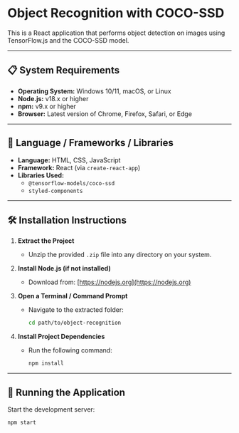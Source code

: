 # Object Recognition with COCO-SSD

This is a React application that performs object detection on images using TensorFlow.js and the COCO-SSD model.

---

## 📋 System Requirements

- **Operating System:** Windows 10/11, macOS, or Linux  
- **Node.js:** v18.x or higher  
- **npm:** v9.x or higher  
- **Browser:** Latest version of Chrome, Firefox, Safari, or Edge

---

## 🧰 Language / Frameworks / Libraries

- **Language:** HTML, CSS, JavaScript
- **Framework:** React (via `create-react-app`)
- **Libraries Used:**
  - `@tensorflow-models/coco-ssd`
  - `styled-components`

---

## 🛠 Installation Instructions

1. **Extract the Project**
   - Unzip the provided `.zip` file into any directory on your system.

2. **Install Node.js (if not installed)**
   - Download from: [https://nodejs.org](https://nodejs.org)

3. **Open a Terminal / Command Prompt**
   - Navigate to the extracted folder:
     ```bash
     cd path/to/object-recognition
     ```

4. **Install Project Dependencies**
   - Run the following command:
     ```bash
     npm install
     ```

---

## 🚀 Running the Application

Start the development server:

```bash
npm start
